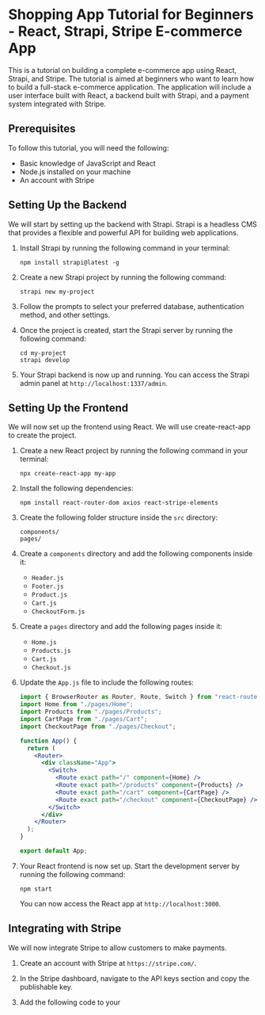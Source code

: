 # Shopping App Tutorial for Beginners - React, Strapi, Stripe E-commerce App

This is a tutorial on building a complete e-commerce app using React, Strapi, and Stripe. The tutorial is aimed at beginners who want to learn how to build a full-stack e-commerce application. The application will include a user interface built with React, a backend built with Strapi, and a payment system integrated with Stripe.

## Prerequisites

To follow this tutorial, you will need the following:

- Basic knowledge of JavaScript and React
- Node.js installed on your machine
- An account with Stripe

## Setting Up the Backend

We will start by setting up the backend with Strapi. Strapi is a headless CMS that provides a flexible and powerful API for building web applications.

1. Install Strapi by running the following command in your terminal:

   ```
   npm install strapi@latest -g
   ```

2. Create a new Strapi project by running the following command:

   ```
   strapi new my-project
   ```

3. Follow the prompts to select your preferred database, authentication method, and other settings.

4. Once the project is created, start the Strapi server by running the following command:

   ```
   cd my-project
   strapi develop
   ```

5. Your Strapi backend is now up and running. You can access the Strapi admin panel at `http://localhost:1337/admin`.

## Setting Up the Frontend

We will now set up the frontend using React. We will use create-react-app to create the project.

1. Create a new React project by running the following command in your terminal:

   ```
   npx create-react-app my-app
   ```

2. Install the following dependencies:

   ```
   npm install react-router-dom axios react-stripe-elements
   ```

3. Create the following folder structure inside the `src` directory:

   ```
   components/
   pages/
   ```

4. Create a `components` directory and add the following components inside it:

   - `Header.js`
   - `Footer.js`
   - `Product.js`
   - `Cart.js`
   - `CheckoutForm.js`

5. Create a `pages` directory and add the following pages inside it:

   - `Home.js`
   - `Products.js`
   - `Cart.js`
   - `Checkout.js`

6. Update the `App.js` file to include the following routes:

   ```jsx
   import { BrowserRouter as Router, Route, Switch } from "react-router-dom";
   import Home from "./pages/Home";
   import Products from "./pages/Products";
   import CartPage from "./pages/Cart";
   import CheckoutPage from "./pages/Checkout";

   function App() {
     return (
       <Router>
         <div className="App">
           <Switch>
             <Route exact path="/" component={Home} />
             <Route exact path="/products" component={Products} />
             <Route exact path="/cart" component={CartPage} />
             <Route exact path="/checkout" component={CheckoutPage} />
           </Switch>
         </div>
       </Router>
     );
   }

   export default App;
   ```

7. Your React frontend is now set up. Start the development server by running the following command:

   ```
   npm start
   ```

   You can now access the React app at `http://localhost:3000`.

## Integrating with Stripe

We will now integrate Stripe to allow customers to make payments.

1. Create an account with Stripe at `https://stripe.com/`.

2. In the Stripe dashboard, navigate to the API keys section and copy the publishable key.

3. Add the following code to your